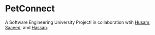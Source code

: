 # PetConnect
A Software Engineering University Project! in collaboration wtih [Husam](https://github.com/husamsaleh), [Saaeed](https://github.com/SaeedKtGitHub), and [Hassan](https://github.com/Hassan-Ayman-SE).
